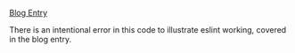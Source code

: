 [Blog Entry](https://www.jbssolutions.com/resources/blog/creating-react-app-scratch-webpack5-typescript4-react17-part-1/)


There is an intentional error in this code to illustrate eslint working, covered in the blog entry.
